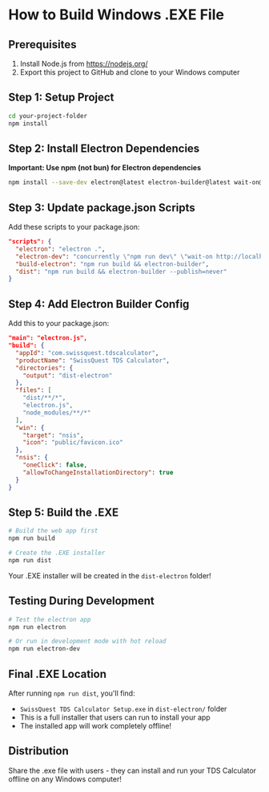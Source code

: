 # How to Build Windows .EXE File

## Prerequisites
1. Install Node.js from https://nodejs.org/
2. Export this project to GitHub and clone to your Windows computer

## Step 1: Setup Project
```bash
cd your-project-folder
npm install
```

## Step 2: Install Electron Dependencies
**Important: Use npm (not bun) for Electron dependencies**
```bash
npm install --save-dev electron@latest electron-builder@latest wait-on@latest
```

## Step 3: Update package.json Scripts
Add these scripts to your package.json:
```json
"scripts": {
  "electron": "electron .",
  "electron-dev": "concurrently \"npm run dev\" \"wait-on http://localhost:5173 && electron .\"",
  "build-electron": "npm run build && electron-builder",
  "dist": "npm run build && electron-builder --publish=never"
}
```

## Step 4: Add Electron Builder Config
Add this to your package.json:
```json
"main": "electron.js",
"build": {
  "appId": "com.swissquest.tdscalculator",
  "productName": "SwissQuest TDS Calculator",
  "directories": {
    "output": "dist-electron"
  },
  "files": [
    "dist/**/*",
    "electron.js",
    "node_modules/**/*"
  ],
  "win": {
    "target": "nsis",
    "icon": "public/favicon.ico"
  },
  "nsis": {
    "oneClick": false,
    "allowToChangeInstallationDirectory": true
  }
}
```

## Step 5: Build the .EXE
```bash
# Build the web app first
npm run build

# Create the .EXE installer
npm run dist
```

Your .EXE installer will be created in the `dist-electron` folder!

## Testing During Development
```bash
# Test the electron app
npm run electron

# Or run in development mode with hot reload
npm run electron-dev
```

## Final .EXE Location
After running `npm run dist`, you'll find:
- `SwissQuest TDS Calculator Setup.exe` in `dist-electron/` folder
- This is a full installer that users can run to install your app
- The installed app will work completely offline!

## Distribution
Share the .exe file with users - they can install and run your TDS Calculator offline on any Windows computer!